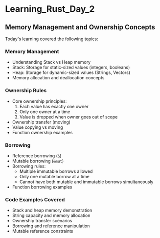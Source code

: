 # Learning_Rust_Day_2

## Memory Management and Ownership Concepts

Today's learning covered the following topics:

### Memory Management
- Understanding Stack vs Heap memory
- Stack: Storage for static-sized values (integers, booleans)
- Heap: Storage for dynamic-sized values (Strings, Vectors)
- Memory allocation and deallocation concepts

### Ownership Rules
- Core ownership principles:
  1. Each value has exactly one owner
  2. Only one owner at a time
  3. Value is dropped when owner goes out of scope
- Ownership transfer (moving)
- Value copying vs moving
- Function ownership examples

### Borrowing
- Reference borrowing (`&`)
- Mutable borrowing (`&mut`)
- Borrowing rules:
  - Multiple immutable borrows allowed
  - Only one mutable borrow at a time
  - Cannot have both mutable and immutable borrows simultaneously
- Function borrowing examples

### Code Examples Covered
- Stack and heap memory demonstration
- String capacity and memory allocation
- Ownership transfer scenarios
- Borrowing and reference manipulation
- Mutable reference constraints
